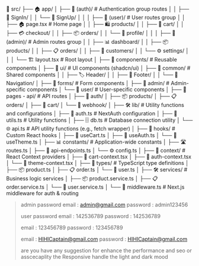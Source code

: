 📁 src/
├── 🏠 app/
│ ├── 🔐 (auth)/ # Authentication group routes
│ │ ├── 🔑 SignIn/
│ │ └── 📝 SignUp/
│ │
│ ├── 👤 (user)/ # User routes group
│ │ ├── 🏠 page.tsx # Home page
│ │ ├── 🛍️ products/
│ │ ├── 🛒 cart/
│ │ ├── 💳 checkout/
│ │ ├── 📦 orders/
│ │ └── 👤 profile/
│ │
│ ├── 👑 (admin)/ # Admin routes group
│ │ ├── 📊 dashboard/
│ │ ├── 📦 products/
│ │ ├── 📋 orders/
│ │ ├── 👥 customers/
│ │ └── ⚙️ settings/
│ │
│ └── 🏗️ layout.tsx # Root layout
│
├── 🧩 components/ # Reusable components
│ ├── 🎨 ui/ # UI components (shadcn/ui)
│ ├── 🔄 common/ # Shared components
│ │ ├── 🏷️ Header/
│ │ ├── 🦶 Footer/
│ │ └── 🧭 Navigation/
│ ├── 📝 forms/ # Form components
│ ├── 👑 admin/ # Admin-specific components
│ └── 👤 user/ # User-specific components
│
├── 🚀 pages - api/ # API routes
│ ├── 🔐 auth/
│ ├── 📦 products/
│ ├── 📋 orders/
│ ├── 🛒 cart/
│ └── 🔔 webhook/
│
├── 🛠️ lib/ # Utility functions and configurations
│ ├── 🔐 auth.ts # NextAuth configuration
│ ├── 🔧 utils.ts # Utility functions
│ ├── 🗄️ db.ts # Database connection utility
│ └── 🌐 api.ts # API utility functions (e.g., fetch wrapper)
│
├── 🎣 hooks/ # Custom React hooks
│ ├── 🛒 useCart.ts
│ ├── 🔐 useAuth.ts
│ └── 🎨 useTheme.ts
│
├── 📊 constants/ # Application-wide constants
│ ├── 🛣️ routes.ts
│ ├── 🔗 api-endpoints.ts
│ └── ⚙️ config.ts
│
├── 🧠 context/ # React Context providers
│ ├── 🛒 cart-context.tsx
│ ├── 🔐 auth-context.tsx
│ └── 🎨 theme-context.tsx
│
├── 📝 types/ # TypeScript type definitions
│ ├── 📦 product.ts
│ ├── 📋 order.ts
│ └── 👤 user.ts
│
├── 🛠️ services/ # Business logic services
│ ├── 📦 product.service.ts
│ ├── 📋 order.service.ts
│ └── 👤 user.service.ts
│
└── 🚦 middleware.ts # Next.js middleware for auth & routing

>
>
> admin password
> email : admin@gmail.com
> password : admin123456
>
> user password
> email : 142536789
> password : 142536789
>
> email : 123456789
> password : 123456789
>
> email : HIHICaptain@gmail.com
> password : HIHICaptain@gmail.com
>
>  are you have any suggestion for enhance the performance and seo or asscecaplity
> the Responsive
> handle the light and dark mood







